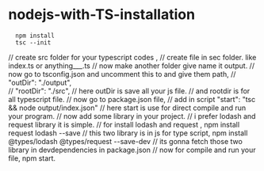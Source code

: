 # nodejs-with-TS-installation
      npm install
      tsc --init
// create src folder for your typescript codes ,
// create file in sec folder. like index.ts or anything___.ts
// now make another folder give name it output.
// now go to tsconfig.json and uncomment this to and give them path,
// "outDir": "./output",                                 
// "rootDir": "./src",
// here outDir is save all your js file.
// and rootdir is for all typescript file.
// now go to package.json file,
// add in script  "start": "tsc && node output/index.json"
// here start is use for direct compile and run your program.
// now add some library in your project.
// i prefer lodash and request library it is simple.
// for install lodash and request ,
      npm install request lodash --save
// this two library is in js for type script,
      npm install @types/lodash @types/request --save-dev
// its gonna fetch those two library in devdependencies in package.json
// now for compile and run your file,
      npm start.
